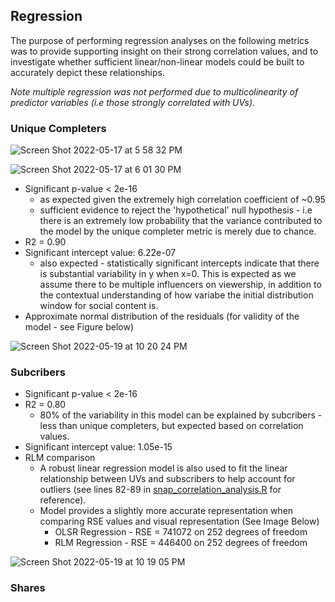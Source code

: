 ## Regression 
The purpose of performing regression analyses on the following metrics was to provide supporting insight on their strong correlation values, and to investigate whether sufficient linear/non-linear models could be built to accurately depict these relationships. 

*Note multiple regression was not performed due to multicolinearity of predictor variables (i.e those strongly correlated with UVs).*

### Unique Completers 
![Screen Shot 2022-05-17 at 5 58 32 PM](https://user-images.githubusercontent.com/79600550/168916960-c8950414-8164-4b14-96df-64b21a7e5aa5.png)

![Screen Shot 2022-05-17 at 6 01 30 PM](https://user-images.githubusercontent.com/79600550/168917346-01f43a19-8b02-420d-9ea1-fc242b63b496.png)
- Significant p-value < 2e-16
    - as expected given the extremely high correlation coefficient of ~0.95
    - sufficient evidence to reject the 'hypothetical' null hypothesis - i.e there is an extremely low probability that the variance contributed to the model by the unique completer metric is merely due to chance. 
- R2 = 0.90
- Significant intercept value: 6.22e-07
    - also expected - statistically significant intercepts indicate that there is substantial variability in y when x=0. This is expected as we assume there to be multiple influencers on viewership, in addition to the contextual understanding of how variabe the initial distribution window for social content is.
- Approximate normal distribution of the residuals (for validity of the model - see Figure below)

![Screen Shot 2022-05-19 at 10 20 24 PM](https://user-images.githubusercontent.com/79600550/169435780-55340dab-2974-4c67-b366-fd0fabad4d1f.png)

### Subcribers 
- Significant p-value < 2e-16
- R2 = 0.80
    -  80% of the variability in this model can be explained by subcribers - less than unique completers, but expected based on correlation values.
- Significant intercept value: 1.05e-15
- RLM comparison 
    - A robust linear regression model is also used to fit the linear relationship between UVs and subscribers to help account for outliers (see lines 82-89 in [snap_correlation_analysis.R](https://github.com/a-memme/snapchat_correlation_analysis/blob/main/snap_correlation_analysis.R) for reference).
    - Model provides a slightly more accurate representation when comparing RSE values and visual representation (See Image Below)
      -  OLSR Regression - RSE = 741072 on 252 degrees of freedom
      -  RLM Regression - RSE = 446400 on 252 degrees of freedom


![Screen Shot 2022-05-19 at 10 19 05 PM](https://user-images.githubusercontent.com/79600550/169435666-0ffb3a8b-956e-4ddf-957d-a41bc27f7423.png)


### Shares 
